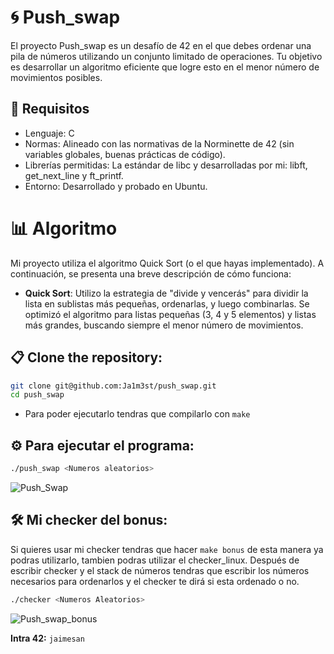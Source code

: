 # 🌀 Push_swap

El proyecto Push_swap es un desafío de 42 en el que debes ordenar una pila de números utilizando un conjunto limitado de operaciones. Tu objetivo es desarrollar un algoritmo eficiente que logre esto en el menor número de movimientos posibles.

## 🚀 Requisitos
- Lenguaje: C
- Normas: Alineado con las normativas de la Norminette de 42 (sin variables globales, buenas prácticas de código).
- Librerías permitidas: La estándar de libc y desarrolladas por mi: libft, get_next_line y ft_printf.
- Entorno: Desarrollado y probado en Ubuntu.

# 📊 Algoritmo
Mi proyecto utiliza el algoritmo Quick Sort (o el que hayas implementado). A continuación, se presenta una breve descripción de cómo funciona:

- **Quick Sort**: Utilizo la estrategia de "divide y vencerás" para dividir la lista en sublistas más pequeñas, ordenarlas, y luego combinarlas.
Se optimizó el algoritmo para listas pequeñas (3, 4 y 5 elementos) y listas más grandes, buscando siempre el menor número de movimientos.

## 📋 Clone the repository:
```bash
git clone git@github.com:Ja1m3st/push_swap.git
cd push_swap
```
- Para poder ejecutarlo tendras que compilarlo con ```make```

## ⚙️ Para ejecutar el programa:
```bash
./push_swap <Numeros aleatorios>
```

![Push_Swap](https://github.com/user-attachments/assets/c6169125-d85e-40af-9177-377dd1ede8e7)

## 🛠️ Mi checker del bonus:

Si quieres usar mi checker tendras que hacer ```make bonus``` de esta manera ya podras utilizarlo, tambien podras utilizar el checker_linux.
Después de escribir checker y el stack de números tendras que escribir los números necesarios para ordenarlos y el checker te dirá si esta ordenado o no.

```bash
./checker <Numeros Aleatorios>
```

![Push_swap_bonus](https://github.com/user-attachments/assets/24c765a4-9ba2-418e-a03d-511c666a3296)

**Intra 42:** ```jaimesan```
